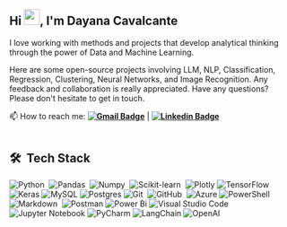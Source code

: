 <h2 align="left">Hi <img src="https://github.com/TheDudeThatCode/TheDudeThatCode/blob/master/Assets/Hi.gif" width="28px">, I'm Dayana Cavalcante</h2> 

I love working with methods and projects that develop analytical thinking through the power of Data and Machine Learning.

Here are some open-source projects involving LLM, NLP, Classification, Regression, Clustering, Neural Networks, and Image Recognition. Any feedback and collaboration is really appreciated. Have any questions? Please don't hesitate to get in touch.



📫 How to reach me: **[![Gmail Badge](https://img.shields.io/badge/-d.liria@gmail.com-6633cc?style=flat-square&logo=Gmail&logoColor=white&link=mailto:d.liria@gmail.com)](mailto:d.liria@gmail.com)** | **[![Linkedin Badge](https://img.shields.io/badge/-Dayana%20Cavalcante-6633cc?style=flat-square&logo=Linkedin&logoColor=white&link=https://www.linkedin.com/in/dayanaccavalcante/)](https://www.linkedin.com/in/dayanaccavalcante/)**
<br><br>

## 🛠 &nbsp;Tech Stack

![Python](https://img.shields.io/badge/-Python-05122A?style=flat&logo=python)&nbsp;
![Pandas](https://img.shields.io/badge/Pandas-05122A?style=flat&logo=Pandas)&nbsp;
![Numpy](https://img.shields.io/badge/Numpy-05122A?style=flat&logo=Numpy&logoColor=blue)&nbsp;
![Scikit-learn](https://img.shields.io/badge/scikit--learn-05122A?style=flat&logo=scikit-learn)&nbsp;
![Plotly](https://img.shields.io/badge/Plotly-05122A?style=flat&logo=plotly&logoColor=white)
![TensorFlow](https://img.shields.io/badge/TensorFlow-05122A?style=flat&logo=TensorFlow&logoColor=orange)
![Keras](https://img.shields.io/badge/Keras-05122A?style=flat&logo=Keras&logoColor=red)
![MySQL](https://img.shields.io/badge/MySQL-05122A?style=flat&logo=mysql&logoColor=white)
![Postgres](https://img.shields.io/badge/PostgreSQL-05122A?style=flat&logo=postgresql&logoColor=blue)
![Git](https://img.shields.io/badge/-Git-05122A?style=flat&logo=git)&nbsp;
![GitHub](https://img.shields.io/badge/-GitHub-05122A?style=flat&logo=github)&nbsp;
![Azure](https://img.shields.io/badge/AzureDevOps-05122A?style=flat&logo=azure-devops&logoColor=blue)
![PowerShell](https://img.shields.io/badge/PowerShell-05122A?style=flat&logo=powershell&logoColor=blue)
![Markdown](https://img.shields.io/badge/-Markdown-05122A?style=flat&logo=markdown)&nbsp;
![Postman](https://img.shields.io/badge/Postman-05122A?style=flat&logo=postman&logoColor=orange)
![Power Bi](https://img.shields.io/badge/Power_BI-05122A?style=flat&logo=powerbi&logoColor=yellow)
![Visual Studio Code](https://img.shields.io/badge/-Visual%20Studio%20Code-05122A?style=flat&logo=visual-studio-code&logoColor=007ACC)&nbsp;
![Jupyter Notebook](https://img.shields.io/badge/Jupyter-05122A?style=flat&logo=jupyter&logoColor=orange)
![PyCharm](https://img.shields.io/badge/PyCharm-05122A?style=flat&logo=pycharm&logoColor=black&color=black&labelColor=green)
![LangChain](https://img.shields.io/badge/LangChain-05122A?style=flat&logo=LangChain&logoColor=white&color=black&labelColor=black)
![OpenAI](https://img.shields.io/badge/OpenAI-05122A?style=flat&logo=OpenAI&logoColor=white&color=black&labelColor=blue)
